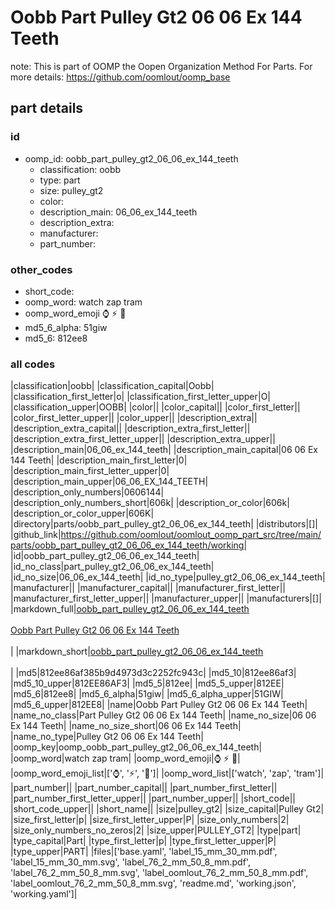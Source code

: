 # Oobb Part Pulley Gt2 06 06 Ex 144 Teeth  

note: This is part of OOMP the Oopen Organization Method For Parts. For more details: https://github.com/oomlout/oomp_base

##  part details





### id
* oomp_id: oobb_part_pulley_gt2_06_06_ex_144_teeth
  * classification: oobb
  * type: part
  * size: pulley_gt2
  * color: 
  * description_main: 06_06_ex_144_teeth
  * description_extra: 
  * manufacturer: 
  * part_number: 

### other_codes
* short_code: 
* oomp_word: watch zap tram
* oomp_word_emoji :watch: :zap: :tram:
* md5_6_alpha: 51giw
* md5_6: 812ee8

### all codes 
|classification|oobb|
|classification_capital|Oobb|
|classification_first_letter|o|
|classification_first_letter_upper|O|
|classification_upper|OOBB|
|color||
|color_capital||
|color_first_letter||
|color_first_letter_upper||
|color_upper||
|description_extra||
|description_extra_capital||
|description_extra_first_letter||
|description_extra_first_letter_upper||
|description_extra_upper||
|description_main|06_06_ex_144_teeth|
|description_main_capital|06 06 Ex 144 Teeth|
|description_main_first_letter|0|
|description_main_first_letter_upper|0|
|description_main_upper|06_06_EX_144_TEETH|
|description_only_numbers|0606144|
|description_only_numbers_short|606k|
|description_or_color|606k|
|description_or_color_upper|606K|
|directory|parts/oobb_part_pulley_gt2_06_06_ex_144_teeth|
|distributors|[]|
|github_link|https://github.com/oomlout/oomlout_oomp_part_src/tree/main/parts/oobb_part_pulley_gt2_06_06_ex_144_teeth/working|
|id|oobb_part_pulley_gt2_06_06_ex_144_teeth|
|id_no_class|part_pulley_gt2_06_06_ex_144_teeth|
|id_no_size|06_06_ex_144_teeth|
|id_no_type|pulley_gt2_06_06_ex_144_teeth|
|manufacturer||
|manufacturer_capital||
|manufacturer_first_letter||
|manufacturer_first_letter_upper||
|manufacturer_upper||
|manufacturers|[]|
|markdown_full|[oobb_part_pulley_gt2_06_06_ex_144_teeth](https://github.com/oomlout/oomlout_oomp_part_src/tree/main/parts/oobb_part_pulley_gt2_06_06_ex_144_teeth/working)<br>[](https://github.com/oomlout/oomlout_oomp_part_src/tree/main/parts/oobb_part_pulley_gt2_06_06_ex_144_teeth/working)<br>[Oobb Part Pulley Gt2 06 06 Ex 144 Teeth](https://github.com/oomlout/oomlout_oomp_part_src/tree/main/parts/oobb_part_pulley_gt2_06_06_ex_144_teeth/working)<br><br>|
|markdown_short|[oobb_part_pulley_gt2_06_06_ex_144_teeth](https://github.com/oomlout/oomlout_oomp_part_src/tree/main/parts/oobb_part_pulley_gt2_06_06_ex_144_teeth/working)<br><br>|
|md5|812ee86af385b9d4973d3c2252fc943c|
|md5_10|812ee86af3|
|md5_10_upper|812EE86AF3|
|md5_5|812ee|
|md5_5_upper|812EE|
|md5_6|812ee8|
|md5_6_alpha|51giw|
|md5_6_alpha_upper|51GIW|
|md5_6_upper|812EE8|
|name|Oobb Part Pulley Gt2 06 06 Ex 144 Teeth|
|name_no_class|Part Pulley Gt2 06 06 Ex 144 Teeth|
|name_no_size|06 06 Ex 144 Teeth|
|name_no_size_short|06 06 Ex 144 Teeth|
|name_no_type|Pulley Gt2 06 06 Ex 144 Teeth|
|oomp_key|oomp_oobb_part_pulley_gt2_06_06_ex_144_teeth|
|oomp_word|watch zap tram|
|oomp_word_emoji|:watch: :zap: :tram:|
|oomp_word_emoji_list|[':watch:', ':zap:', ':tram:']|
|oomp_word_list|['watch', 'zap', 'tram']|
|part_number||
|part_number_capital||
|part_number_first_letter||
|part_number_first_letter_upper||
|part_number_upper||
|short_code||
|short_code_upper||
|short_name||
|size|pulley_gt2|
|size_capital|Pulley Gt2|
|size_first_letter|p|
|size_first_letter_upper|P|
|size_only_numbers|2|
|size_only_numbers_no_zeros|2|
|size_upper|PULLEY_GT2|
|type|part|
|type_capital|Part|
|type_first_letter|p|
|type_first_letter_upper|P|
|type_upper|PART|
|files|['base.yaml', 'label_15_mm_30_mm.pdf', 'label_15_mm_30_mm.svg', 'label_76_2_mm_50_8_mm.pdf', 'label_76_2_mm_50_8_mm.svg', 'label_oomlout_76_2_mm_50_8_mm.pdf', 'label_oomlout_76_2_mm_50_8_mm.svg', 'readme.md', 'working.json', 'working.yaml']|

